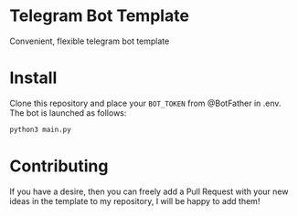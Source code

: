 # Telegram Bot Template
Convenient, flexible telegram bot template

# Install
Clone this repository and place your `BOT_TOKEN` from @BotFather in .env. <br/>
The bot is launched as follows: <br/>
```sh
python3 main.py
```

# Contributing
If you have a desire, then you can freely add a Pull Request with your new ideas in the template to my repository, I will be happy to add them!
